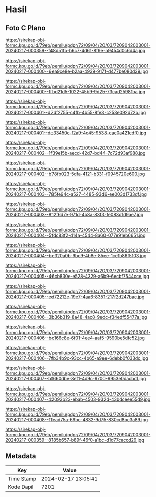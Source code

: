 # Hasil

## Foto C Plano

https://sirekap-obj-formc.kpu.go.id/79eb/pemilu/pdpr/72/09/04/20/03/7209042003001-20240217-000359--f48d51fb-b6c7-4d61-8f9e-a9454d0c6d4a.jpg

https://sirekap-obj-formc.kpu.go.id/79eb/pemilu/pdpr/72/09/04/20/03/7209042003001-20240217-000400--6ea9ce8e-b2aa-4939-917f-d477be080d39.jpg

https://sirekap-obj-formc.kpu.go.id/79eb/pemilu/pdpr/72/09/04/20/03/7209042003001-20240217-000400--ffbd21d5-1022-45b9-9d25-73cad25981ba.jpg

https://sirekap-obj-formc.kpu.go.id/79eb/pemilu/pdpr/72/09/04/20/03/7209042003001-20240217-000401--d2df2755-c4fb-4b55-8fe3-c253e092d72b.jpg

https://sirekap-obj-formc.kpu.go.id/79eb/pemilu/pdpr/72/09/04/20/03/7209042003001-20240217-000401--de33450c-f2a9-4c45-9538-eac0a421edf0.jpg

https://sirekap-obj-formc.kpu.go.id/79eb/pemilu/pdpr/72/09/04/20/03/7209042003001-20240217-000402--1f39e15b-aecd-42d7-bd44-7c72d93af988.jpg

https://sirekap-obj-formc.kpu.go.id/79eb/pemilu/pdpr/72/09/04/20/03/7209042003001-20240217-000402--b78fb023-5dfa-4121-b331-f0945720e600.jpg

https://sirekap-obj-formc.kpu.go.id/79eb/pemilu/pdpr/72/09/04/20/03/7209042003001-20240217-000403--785fe94c-a527-4485-93d6-ee003d1733df.jpg

https://sirekap-obj-formc.kpu.go.id/79eb/pemilu/pdpr/72/09/04/20/03/7209042003001-20240217-000403--812f6d7e-971d-4b8a-83f3-fe083d1d9ae7.jpg

https://sirekap-obj-formc.kpu.go.id/79eb/pemilu/pdpr/72/09/04/20/03/7209042003001-20240217-000404--5fdc83f2-d14a-4544-8a60-077e91eb6651.jpg

https://sirekap-obj-formc.kpu.go.id/79eb/pemilu/pdpr/72/09/04/20/03/7209042003001-20240217-000404--be320a0b-9bc9-4b8e-85ee-1ce1b86f5103.jpg

https://sirekap-obj-formc.kpu.go.id/79eb/pemilu/pdpr/72/09/04/20/03/7209042003001-20240217-000405--46cb830e-e528-4329-a6b9-6ecbf7544cce.jpg

https://sirekap-obj-formc.kpu.go.id/79eb/pemilu/pdpr/72/09/04/20/03/7209042003001-20240217-000405--ed72212e-19e7-4aa6-8351-217f2d247bac.jpg

https://sirekap-obj-formc.kpu.go.id/79eb/pemilu/pdpr/72/09/04/20/03/7209042003001-20240217-000406--3b36b319-8a48-4ac8-9edc-f34edf55477a.jpg

https://sirekap-obj-formc.kpu.go.id/79eb/pemilu/pdpr/72/09/04/20/03/7209042003001-20240217-000406--bc166c8e-6f01-4ee4-aaf5-9590be5dfc52.jpg

https://sirekap-obj-formc.kpu.go.id/79eb/pemilu/pdpr/72/09/04/20/03/7209042003001-20240217-000406--7fb34b9c-93cc-4b65-a9ee-6debb0f033dc.jpg

https://sirekap-obj-formc.kpu.go.id/79eb/pemilu/pdpr/72/09/04/20/03/7209042003001-20240217-000407--bf660dbe-8ef1-4d9c-9700-9953e0dacbc1.jpg

https://sirekap-obj-formc.kpu.go.id/79eb/pemilu/pdpr/72/09/04/20/03/7209042003001-20240217-000407--42093b23-ebab-4503-932d-43bdceee55d9.jpg

https://sirekap-obj-formc.kpu.go.id/79eb/pemilu/pdpr/72/09/04/20/03/7209042003001-20240217-000408--11ead75a-69bc-4832-9d75-830cd8bc3a89.jpg

https://sirekap-obj-formc.kpu.go.id/79eb/pemilu/pdpr/72/09/04/20/03/7209042003001-20240217-000359--8185b657-b89f-46f0-a1bc-d1d77caccd29.jpg


## Metadata

| Key        | Value               |
| ---------- | ------------------- |
| Time Stamp | 2024-02-17 13:05:41 |
| Kode Dapil | 7201                |



